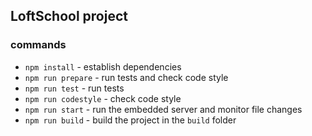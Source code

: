 ## LoftSchool project

### commands

* `npm install` - establish dependencies
* `npm run prepare` - run tests and check code style
* `npm run test` - run tests
* `npm run codestyle` - check code style
* `npm run start` - run the embedded server and monitor file changes
* `npm run build` - build the project in the `build` folder
